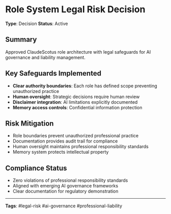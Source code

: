 # Role System Legal Risk Decision

**Type**: Decision
**Status**: Active

## Summary
Approved ClaudeScotus role architecture with legal safeguards for AI governance and liability management.

## Key Safeguards Implemented
- **Clear authority boundaries**: Each role has defined scope preventing unauthorized practice
- **Human oversight**: Strategic decisions require human review
- **Disclaimer integration**: AI limitations explicitly documented
- **Memory access controls**: Confidential information protection

## Risk Mitigation
- Role boundaries prevent unauthorized professional practice
- Documentation provides audit trail for compliance
- Human oversight maintains professional responsibility standards
- Memory system protects intellectual property

## Compliance Status
- Zero violations of professional responsibility standards
- Aligned with emerging AI governance frameworks
- Clear documentation for regulatory demonstration

---
**Tags**: #legal-risk #ai-governance #professional-liability